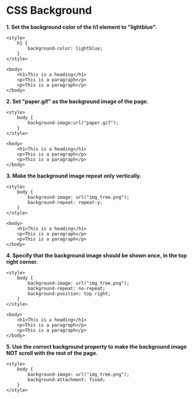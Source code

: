 # **CSS Background**

**1. Set the background color of the h1 element to "lightblue".**

```
<style>
    h1 {
        background-color: lightblue;
    }
</style>

<body>
    <h1>This is a heading</h1>
    <p>This is a paragraph</p>
    <p>This is a paragraph</p>
</body>
```

**2. Set "paper.gif" as the background image of the page.**

```
<style>
    body {
        background-image:url("paper.gif");
    }
</style>

<body>
    <h1>This is a heading</h1>
    <p>This is a paragraph</p>
    <p>This is a paragraph</p>
</body>
```

**3. Make the background image repeat only vertically.**

```
<style>
    body {
        background-image: url("img_tree.png");
        background-repeat: repeat-y;
    }
</style>

<body>
    <h1>This is a heading</h1>
    <p>This is a paragraph</p>
    <p>This is a paragraph</p>
</body>
```

**4. Specify that the background image should be shown once, in the top right corner.**

```
<style>
    body {
        background-image: url("img_tree.png");
        background-repeat: no-repeat;
        background-position: top right;
    }
</style>

<body>
    <h1>This is a heading</h1>
    <p>This is a paragraph</p>
    <p>This is a paragraph</p>
</body>
```

**5. Use the correct background property to make the background image NOT scroll with the rest of the page.**

```
<style>
    body {
        background-image: url("img_tree.png");
        background-attachment: fixed;
    }
</style>
```